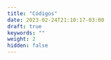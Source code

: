 ```yaml
---
title: "Códigos"
date: 2023-02-24T21:10:17-03:00
draft: true
keywords: ""
weight: 2
hidden: false
---
```


